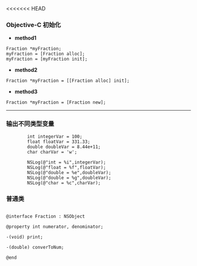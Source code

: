 <<<<<<< HEAD
### Objective-C 初始化

* __method1__  
 
```
Fraction *myFraction;
myFraction = [Fraction alloc];
myFraction = [myFraction init];

```
* __method2__  

```
Fraction *myFraction = [[Fraction alloc] init];

```

* __method3__

```  
Fraction *myFraction = [Fraction new];

```  

---

### 输出不同类型变量

```  
 		int integerVar = 100;
        float floatVar = 331.33;
        double doubleVar = 8.44e+11;
        char charVar = 'w';
        
        NSLog(@"int = %i",integerVar);
        NSLog(@"float = %f",floatVar);
        NSLog(@"double = %e",doubleVar);
        NSLog(@"double = %g",doubleVar);
        NSLog(@"char = %c",charVar);

```

### 普通类  


```  
  
@interface Fraction : NSObject  

@property int numerator, denominator;

-(void) print;  

-(double) converToNum;  

@end

```

